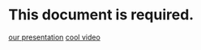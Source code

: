 # This document is required.
[our presentation](https://docs.google.com/presentation/d/1FATOswBi1BqUWUkVAznDAN-EoFJEl70nOD8eA0HhzkQ/edit?usp=sharing)
[cool video](https://legacy.cryptool.org/en/cto/aes-animation)
